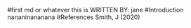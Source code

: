 #first md or whatever this is
WRITTEN BY: jane
#Introduction
nananinananana
#References
Smith, J (2020)
